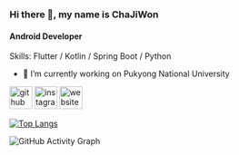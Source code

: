 ### Hi there 👋, my name is ChaJiWon
#### Android Developer
<!--
![Android Developer](https://arturssmirnovs.github.io/github-profile-readme-generator/images/banner.png)
-->

Skills: Flutter / Kotlin / Spring Boot / Python

- 🔭 I’m currently working on Pukyong National University 
<!--
- 🌱 I’m currently learning Kotlin / Algorithm 
-->

[<img src='https://cdn.jsdelivr.net/npm/simple-icons@3.0.1/icons/github.svg' alt='github' height='40'>](https://github.com/Cha-Ji)  [<img src='https://cdn.jsdelivr.net/npm/simple-icons@3.0.1/icons/instagram.svg' alt='instagram' height='40'>](https://www.instagram.com/_cha_ji_/)  [<img src='https://cdn.jsdelivr.net/npm/simple-icons@3.0.1/icons/icloud.svg' alt='website' height='40'>](https://cha-ji.tistory.com)  

[![Top Langs](https://github-readme-stats.vercel.app/api/top-langs/?username=Cha-Ji)](https://github.com/anuraghazra/github-readme-stats)

![GitHub Activity Graph](https://activity-graph.herokuapp.com/graph?username=Cha-Ji)  


